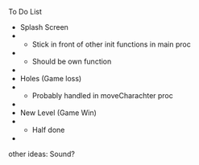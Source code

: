 To Do List
- Splash Screen 
- 	- Stick in front of other init functions in main proc
- 	- Should be own function
- 	
- Holes (Game loss)
- 	- Probably handled in moveCharachter proc
- 	
- New Level (Game Win)
- 	- Half done
- 	
other ideas:
Sound?
